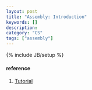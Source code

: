 ```yaml
--- 
layout: post 
title: "Assembly: Introduction" 
keywords: [] 
description: 
category: "CS"
tags: ["assembly"] 
--- 
```

{% include JB/setup %}



#### reference
1. [Tutorial](https://www.whoishostingthis.com/resources/assembly-language/)
